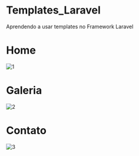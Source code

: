 # Templates_Laravel
Aprendendo a usar templates no Framework Laravel


# Home
![1](https://github.com/Bieelogrom/Templates_Laravel/assets/119885618/f155398a-9789-49a4-a6a9-74432a633627)

# Galeria
![2](https://github.com/Bieelogrom/Templates_Laravel/assets/119885618/9017d42f-e23b-43d5-921f-46cc9aa2c6ac)

# Contato
![3](https://github.com/Bieelogrom/Templates_Laravel/assets/119885618/244ada97-8a6e-4387-ab3f-6c107b202eee)


